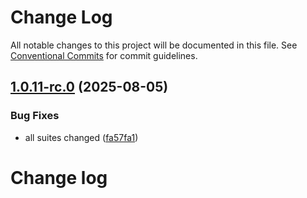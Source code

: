 # Change Log

All notable changes to this project will be documented in this file.
See [Conventional Commits](https://conventionalcommits.org) for commit guidelines.

## [1.0.11-rc.0](https://github.com/zerobias-org/suite/compare/@zerobias-org/suite-vmware-cloud@1.0.10...@zerobias-org/suite-vmware-cloud@1.0.11-rc.0) (2025-08-05)


### Bug Fixes

* all suites changed ([fa57fa1](https://github.com/zerobias-org/suite/commit/fa57fa1af7628003297df46b2d7740fe95bd2666))





# Change log
